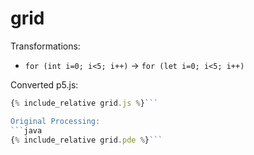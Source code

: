 

<script src="../p5/p5.min.js"></script>
<script src="grid.js"></script>

# grid

Transformations:
- `for (int i=0; i<5; i++)` -> `for (let i=0; i<5; i++)` 
 


<main></main>

Converted p5.js:
```javascript
{% include_relative grid.js %}```

Original Processing:
```java
{% include_relative grid.pde %}```

